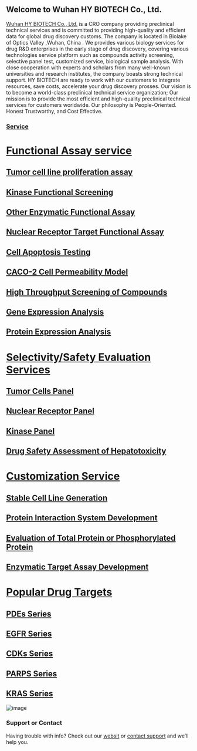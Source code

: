 ## Welcome to Wuhan HY BIOTECH Co., Ltd.
[Wuhan HY BIOTECH Co., Ltd.](https://heyanbiotech.cn/company_introduction.html) is a CRO company providing preclinical technical services and is committed to providing high-quality and efficient data for global drug discovery customs. The company is located in Biolake of Optics Valley ,Wuhan, China . We provides various biology services for drug R&D enterprises in the early stage of drug discovery, covering various technologies service platform such as compounds activity screening, selective panel test, customized service, biological sample analysis. With close cooperation with experts and scholars from many well-known universities and research institutes, the company boasts strong technical support. HY BIOTECH are ready to work with our customers to integrate resources, save costs, accelerate your drug discovery prosses. Our vision is to become a world-class preclinical technical service organization; Our mission is to provide the most efficient and high-quality preclinical technical services for customers worldwide. Our philosophy is People-Oriented. Honest Trustworthy, and Cost Effective.

### [Service](https://heyanbiotech.cn/services.html)

# [Functional Assay service](https://heyanbiotech.cn/FunctionalAssay.html)
## [Tumor cell line proliferation assay](https://heyanbiotech.cn/detail/Tumor_cell_line_proliferation_assay.html)
## [Kinase Functional Screening](https://heyanbiotech.cn/detail/Kinase_Functional_Screening.html)
## [Other Enzymatic Functional Assay](https://heyanbiotech.cn/detail/Other_Enzymatic_Functional_Assay.html)
## [Nuclear Receptor Target Functional Assay](https://heyanbiotech.cn/detail/Nuclear_Receptor_Target_Functional_Assay.html)
## [Cell Apoptosis Testing](https://heyanbiotech.cn/detail/Cell_Apoptosis_Testing.html)
## [CACO-2 Cell Permeability Model](https://heyanbiotech.cn/detail/CACO-2_Cell_Permeability_Model.html)
## [High Throughput Screening of Compounds](https://heyanbiotech.cn/detail/High_Throughput_Screening_of_Compounds%20.html)
## [Gene Expression Analysis](https://heyanbiotech.cn/detail/Gene_Expression_Analysis.html)
## [Protein Expression Analysis](https://heyanbiotech.cn/detail/Protein_Expression_Analysis.html)

# [Selectivity/Safety Evaluation Services](https://heyanbiotech.cn/SelectivitySafetyEvaluation.html)
## [Tumor Cells Panel](https://heyanbiotech.cn/detail/Tumor_Cells_Panel.html)
## [Nuclear Receptor Panel](https://heyanbiotech.cn/detail/Nuclear_Receptor_Panel.html)
## [Kinase Panel](https://heyanbiotech.cn/detail/Kinase_Panel.html)
## [Drug Safety Assessment of Hepatotoxicity](https://heyanbiotech.cn/detail/Drug_Safety_Evaluation_of_Hepatotoxicity.html)

# [Customization Service](https://heyanbiotech.cn/CustomizationService.html)
## [Stable Cell Line Generation](https://heyanbiotech.cn/detail/Stable_Cell_Line_Generation.html)
## [Protein Interaction System Development](https://heyanbiotech.cn/detail/Protein_Interaction_System_Development.html)
## [Evaluation of Total Protein or Phosphorylated Protein](https://heyanbiotech.cn/detail/Evaluation_of_Total_Protein_or-Phosphorylated_Protein.html)
## [Enzymatic Target Assay Development](https://heyanbiotech.cn/detail/Enzymatic_Target_Assay_Development.html)

# [Popular Drug Targets](https://heyanbiotech.cn/PopularDrugTargets.html)
## [PDEs Series](https://heyanbiotech.cn/detail/PDEs_Series.html)
## [EGFR Series](https://heyanbiotech.cn/detail/EGFR_Series.html)
## [CDKs Series](https://heyanbiotech.cn/detail/CDKs_Series.html)
## [PARPS Series](https://heyanbiotech.cn/detail/PARPS_Series.html)
## [KRAS Series](https://heyanbiotech.cn/detail/KRAS_Series.html)


![image](https://heyanbiotech.cn/temp/banner.jpg)
### Support or Contact

Having trouble with info? Check out our [websit](https://heyanbiotech.cn) or [contact support](https://heyanbiotech.cn/contact_Us.html) and we’ll help you.

